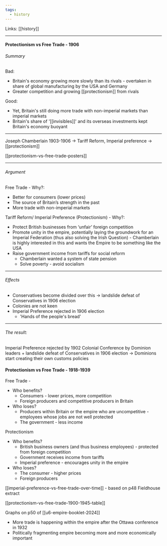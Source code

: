 ```yaml
---
tags:
  - history
---
```

Links: [[history]]

---

#### Protectionism vs Free Trade - 1906
###### Summary 

Bad:

- Britain's economy growing more slowly than its rivals - overtaken in share of global manufacturing by the USA and Germany
- Greater competition and growing [[protectionism]] from rivals

Good:

- Yet, Britain's still doing more trade with non-imperial markets than imperial markets
- Britain's share of '[[invisibles]]' and its overseas investments kept Britain's economy buoyant


---

Joseph Chamberlain 1903-1906 -> Tariff Reform, Imperial preference -> [[protectionism]] 

[[protectionism-vs-free-trade-posters]]

---
###### Argument

Free Trade - Why?:  
- Better for consumers (lower prices)  
- The source of Britain’s strength in the past  
- More trade with non-imperial markets  

Tariff Reform/ Imperial Preference (Protectionism) - Why?: 
- Protect British businesses from ‘unfair’ foreign competition  
- Promote unity in the empire, potentially laying the groundwork for an Imperial Federation (thus also solving the Irish Question) - Chamberlain is highly interested in this and wants the Empire to be something like the USA 
- Raise government income from tariffs for social reform  
	- Chamberlain wanted a system of state pension
	- Solve poverty - avoid socialism

---
###### Effects

 - Conservatives become divided over this -> landslide defeat of Conservatives in 1906 election
 - Colonies are not keen 
 - Imperial Preference rejected in 1906 election
	 - 'Hands of the people's bread'

---
###### The result: 

Imperial Preference rejected by 1902 Colonial Conference by Dominion leaders + landslide defeat of Conservatives in 1906 election -> Dominions start creating their own customs policies

#### Protectionism vs Free Trade - 1918-1939

Free Trade -
- Who benefits?
	- Consumers - lower prices, more competition
	- Foreign producers and competitive producers in Britain
- Who loses?
	- Producers within Britain or the empire who are uncompetitive - employees whose jobs are not well protected
	- The government - less income
	

Protectionism
- Who benefits?
	- British business owners (and thus business employees) - protected from foreign competition
	- Government receives income from tariffs
	- Imperial preference - encourages unity in the empire
- Who loses?
	- The consumer - higher prices
	- Foreign producers

[[imperial-preference-vs-free-trade-over-time]] - based on p48 Fieldhouse extract

[[protectionism-vs-free-trade-1900-1945-table]]

Graphs on p50 of [[u6-empire-booklet-2024]]
- More trade is happening within the empire after the Ottawa conference in 1932
- Politically fragmenting empire becoming more and more economically important


